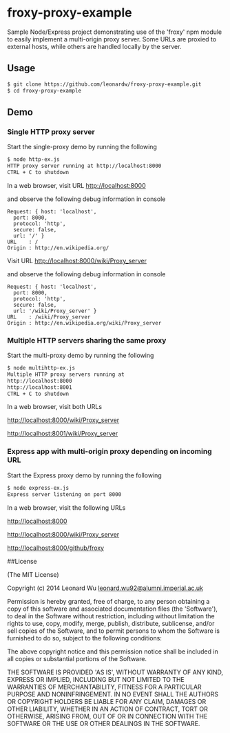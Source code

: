 # froxy-proxy-example

Sample Node/Express project demonstrating use of the 'froxy' npm module to easily implement
a multi-origin proxy server.
Some URLs are proxied to external hosts, while others are handled locally by the server.

## Usage

```sh
$ git clone https://github.com/leonardw/froxy-proxy-example.git
$ cd froxy-proxy-example
```

## Demo

### Single HTTP proxy server

Start the single-proxy demo by running the following
```sh
$ node http-ex.js 
HTTP proxy server running at http://localhost:8000
CTRL + C to shutdown
```

In a web browser, visit URL [http://localhost:8000](http://localhost:8000)

and observe the following debug information in console
```
Request: { host: 'localhost',
  port: 8000,
  protocol: 'http',
  secure: false,
  url: '/' }
URL    : /
Origin : http://en.wikipedia.org/
```

Visit URL [http://localhost:8000/wiki/Proxy_server](http://localhost:8000/wiki/Proxy_server)

and observe the following debug information in console
```
Request: { host: 'localhost',
  port: 8000,
  protocol: 'http',
  secure: false,
  url: '/wiki/Proxy_server' }
URL    : /wiki/Proxy_server
Origin : http://en.wikipedia.org/wiki/Proxy_server
```


### Multiple HTTP servers sharing the same proxy

Start the multi-proxy demo by running the following
```sh
$ node multihttp-ex.js 
Multiple HTTP proxy servers running at
http://localhost:8000
http://localhost:8001
CTRL + C to shutdown
```

In a web browser, visit both URLs

[http://localhost:8000/wiki/Proxy_server](http://localhost:8000/wiki/Proxy_server)

[http://localhost:8001/wiki/Proxy_server](http://localhost:8001/wiki/Proxy_server)


### Express app with multi-origin proxy depending on incoming URL

Start the Express proxy demo by running the following
```sh
$ node express-ex.js 
Express server listening on port 8000
```

In a web browser, visit the following URLs

[http://localhost:8000](http://localhost:8000)

[http://localhost:8000/wiki/Proxy_server](http://localhost:8000/wiki/Proxy_server)

[http://localhost:8000/github/froxy](http://localhost:8000/github/froxy)


##License

(The MIT License)

Copyright (c) 2014 Leonard Wu <leonard.wu92@alumni.imperial.ac.uk>

Permission is hereby granted, free of charge, to any person obtaining a copy of this software and associated documentation files (the 'Software'), to deal in the Software without restriction, including without limitation the rights to use, copy, modify, merge, publish, distribute, sublicense, and/or sell copies of the Software, and to permit persons to whom the Software is furnished to do so, subject to the following conditions:

The above copyright notice and this permission notice shall be included in all copies or substantial portions of the Software.

THE SOFTWARE IS PROVIDED 'AS IS', WITHOUT WARRANTY OF ANY KIND, EXPRESS OR IMPLIED, INCLUDING BUT NOT LIMITED TO THE WARRANTIES OF MERCHANTABILITY, FITNESS FOR A PARTICULAR PURPOSE AND NONINFRINGEMENT. IN NO EVENT SHALL THE AUTHORS OR COPYRIGHT HOLDERS BE LIABLE FOR ANY CLAIM, DAMAGES OR OTHER LIABILITY, WHETHER IN AN ACTION OF CONTRACT, TORT OR OTHERWISE, ARISING FROM, OUT OF OR IN CONNECTION WITH THE SOFTWARE OR THE USE OR OTHER DEALINGS IN THE SOFTWARE.
